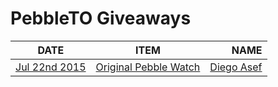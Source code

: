 # PebbleTO Giveaways

| DATE   |      ITEM      |  NAME |
|----------|:-------------:|------:|
| [Jul 22nd 2015](http://www.meetup.com/PebbleTO/events/223640393/) |  [Original Pebble Watch](https://getpebble.com/pebble) | [Diego Asef](https://twitter.com/diegoasef) |

